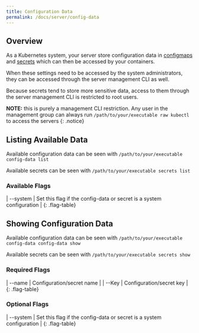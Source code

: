 ```yaml
---
title: Configuration Data
permalink: /docs/server/config-data
---
```


## Overview

As a Kubernetes system, your server store configuration data in [configmaps](https://kubernetes.io/docs/concepts/configuration/configmap/) and [secrets](https://kubernetes.io/docs/concepts/configuration/secret/)
which can then be accessed by your containers. 

When these settings need to be accessed by the system administrators, they can be accessed through the server management CLI as well.

Because secrets tend to store more sensitive data, access to them through the server management CLI is restricted to root users.

**NOTE:** this is purely a management CLI restriction. Any user in the management group can always run `/path/to/your/executable raw kubectl` to access the servers
{: .notice}

## Listing Available Data

Available configuration data can be seen with `/path/to/your/executable config-data list`

Available secrets can be seen with `/path/to/your/executable secrets list`

### Available Flags

| \--system | Set this flag if the config-data or secret is a system configuration |
{: .flag-table}


## Showing Configuration Data

Available configuration data can be seen with `/path/to/your/executable config-data config-data show`

Available secrets can be seen with `/path/to/your/executable secrets show`

### Required Flags

| \--name | Configuration/secret name |
| \--Key | Configuration/secret key |
{: .flag-table}


### Optional Flags

| \--system | Set this flag if the config-data or secret is a system configuration |
{: .flag-table}


